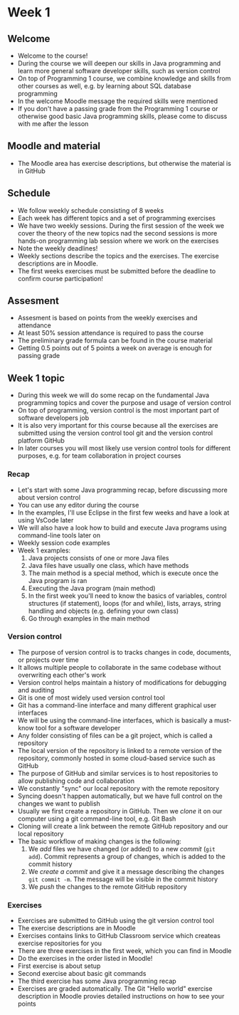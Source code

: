 # Week 1

## Welcome

- Welcome to the course!
- During the course we will deepen our skills in Java programming and learn more general software developer skills, such as version control
- On top of Programming 1 course, we combine knowledge and skills from other courses as well, e.g. by learning about SQL database programming
- In the welcome Moodle message the required skills were mentioned
- If you don't have a passing grade from the Programming 1 course or otherwise good basic Java programming skills, please come to discuss with me after the lesson

## Moodle and material

- The Moodle area has exercise descriptions, but otherwise the material is in GitHub

## Schedule

- We follow weekly schedule consisting of 8 weeks
- Each week has different topics and a set of programming exercises
- We have two weekly sessions. During the first session of the week we cover the theory of the new topics nad the second sessions is more hands-on programming lab session where we work on the exercises
- Note the weekly deadlines!
- Weekly sections describe the topics and the exercises. The exercise descriptions are in Moodle.
- The first weeks exercises must be submitted before the deadline to confirm course participation!

## Assesment

- Assesment is based on points from the weekly exercises and attendance
- At least 50% session attendance is required to pass the course
- The preliminary grade formula can be found in the course material
- Getting 0.5 points out of 5 points a week on average is enough for passing grade

## Week 1 topic

- During this week we will do some recap on the fundamental Java programming topics and cover the purpose and usage of version control
- On top of programming, version control is the most important part of software developers job
- It is also very important for this course because all the exercises are submitted using the version control tool git and the version control platform GitHub
- In later courses you will most likely use version control tools for different purposes, e.g. for team collaboration in project courses

### Recap

- Let's start with some Java programming recap, before discussing more about version control
- You can use any editor during the course
- In the examples, I'll use Eclipse in the first few weeks and have a look at using VsCode later
- We will also have a look how to build and execute Java programs using command-line tools later on
- Weekly session code examples
- Week 1 examples:
  1. Java projects consists of one or more Java files
  2. Java files have usually one class, which have methods
  3. The main method is a special method, which is execute once the Java program is ran
  4. Executing the Java program (main method)
  5. In the first week you'll need to know the basics of variables, control structures (if statement), loops (for and while), lists, arrays, string handling and objects (e.g. defining your own class)
  6. Go through examples in the main method

### Version control

- The purpose of version control is to tracks changes in code, documents, or projects over time
- It allows multiple people to collaborate in the same codebase without overwriting each other's work
- Version control helps maintain a history of modifications for debugging and auditing
- Git is one of most widely used version control tool
- Git has a command-line interface and many different graphical user interfaces
- We will be using the command-line interfaces, which is basically a must-know tool for a software developer
- Any folder consisting of files can be a git project, which is called a repository
- The local version of the repository is linked to a remote version of the repository, commonly hosted in some cloud-based service such as GitHub
- The purpose of GitHub and similar services is to host repositories to allow publishing code and collaboration
- We constantly "sync" our local repository with the remote repository
- Syncing doesn't happen automatically, but we have full control on the changes we want to publish
- Usually we first create a repository in GitHub. Then we _clone_ it on our computer using a git command-line tool, e.g. Git Bash
- Cloning will create a link between the remote GitHub repository and our local repository
- The basic workflow of making changes is the following:
  1. We _add_ files we have changed (or added) to a new _commit_ (`git add`). Commit represents a group of changes, which is added to the commit history
  2. We _create a commit_ and give it a message describing the changes `git commit -m`. The message will be visible in the commit history
  3. We _push_ the changes to the remote GitHub repository

### Exercises

- Exercises are submitted to GitHub using the git version control tool
- The exercise descriptions are in Moodle
- Exercises contains links to GitHub Classroom service which createas exercise repositories for you
- There are three exercises in the first week, which you can find in Moodle
- Do the exercises in the order listed in Moodle!
- First exercise is about setup
- Second exercise about basic git commands
- The third exercise has some Java programming recap
- Exercises are graded automatically. The Git "Hello world" exercise description in Moodle provies detailed instructions on how to see your points
